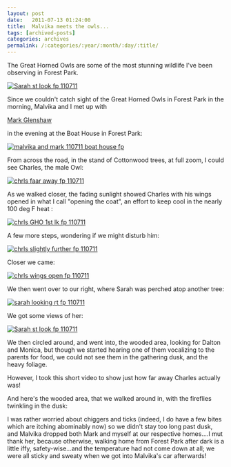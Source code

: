 ```yaml
---
layout: post
date:	2011-07-13 01:24:00
title:  Malvika meets the owls...
tags: [archived-posts]
categories: archives
permalink: /:categories/:year/:month/:day/:title/
---
```

The Great Horned Owls are some of the most stunning wildlife I've been observing in Forest Park.

<a href="http://s1142.photobucket.com/albums/n602/Deepapctrsglr/?action=view&amp;current=IMG_3606.jpg" target="_blank"><img src="http://i1142.photobucket.com/albums/n602/Deepapctrsglr/IMG_3606.jpg" border="0" alt="Sarah st look fp 110711"></a>

</lj-cut>

Since we couldn't catch sight of the Great Horned Owls in Forest Park in the morning, Malvika and I met up with 

<a href="http://forestparkowls.blogspot.com/"> Mark Glenshaw </a>

in the evening at the Boat House in Forest Park:

<a href="http://s1142.photobucket.com/albums/n602/Deepapctrsglr/?action=view&amp;current=IMG_3600-1.jpg" target="_blank"><img src="http://i1142.photobucket.com/albums/n602/Deepapctrsglr/IMG_3600-1.jpg" border="0" alt="malvika and mark 110711 boat house fp"></a>


From across the road, in the stand of Cottonwood trees, at full zoom, I could see Charles, the male Owl:


<a href="http://s1142.photobucket.com/albums/n602/Deepapctrsglr/?action=view&amp;current=IMG_3601.jpg" target="_blank"><img src="http://i1142.photobucket.com/albums/n602/Deepapctrsglr/IMG_3601.jpg" border="0" alt="chrls faar away fp 110711"></a>

As we walked closer, the fading sunlight showed Charles with his wings opened in what I call "opening the coat", an effort to keep cool in the nearly 100 deg F heat :


<a href="http://s1142.photobucket.com/albums/n602/Deepapctrsglr/?action=view&amp;current=IMG_3602-1.jpg" target="_blank"><img src="http://i1142.photobucket.com/albums/n602/Deepapctrsglr/IMG_3602-1.jpg" border="0" alt="chrls GHO 1st lk fp 110711"></a>


A few more steps, wondering if we might disturb him:


<a href="http://s1142.photobucket.com/albums/n602/Deepapctrsglr/?action=view&amp;current=IMG_3603.jpg" target="_blank"><img src="http://i1142.photobucket.com/albums/n602/Deepapctrsglr/IMG_3603.jpg" border="0" alt="chrls slightly further fp 110711"></a>

Closer we came:


<a href="http://s1142.photobucket.com/albums/n602/Deepapctrsglr/?action=view&amp;current=IMG_3613-1.jpg" target="_blank"><img src="http://i1142.photobucket.com/albums/n602/Deepapctrsglr/IMG_3613-1.jpg" border="0" alt="chrls wings open fp 110711"></a>

We then went over to our right, where Sarah was perched atop another tree:


<a href="http://s1142.photobucket.com/albums/n602/Deepapctrsglr/?action=view&amp;current=IMG_3621.jpg" target="_blank"><img src="http://i1142.photobucket.com/albums/n602/Deepapctrsglr/IMG_3621.jpg" border="0" alt="sarah looking rt fp 110711"></a>

We got some views of her:


<a href="http://s1142.photobucket.com/albums/n602/Deepapctrsglr/?action=view&amp;current=IMG_3606.jpg" target="_blank"><img src="http://i1142.photobucket.com/albums/n602/Deepapctrsglr/IMG_3606.jpg" border="0" alt="Sarah st look fp 110711"></a>

We then circled around, and went into, the wooded area, looking for Dalton and Monica, but though we started hearing one of them vocalizing to the parents for food, we could not see them in the gathering dusk, and the heavy foliage.

However, I took this short video to show just how far away Charles actually was!


<lj-embed id="723"/>


And here's the wooded area, that we walked around in, with the fireflies twinkling in the dusk:


<lj-embed id="724"/>

</lj-cut>


I was rather worried about chiggers and ticks (indeed, I do have a few bites which are itching abominably now) so we didn't stay too long past dusk, and Malvika dropped both Mark and myself at our respective homes....I mut thank her, because otherwise, walking home from Forest Park after dark is a little iffy, safety-wise...and the temperature had not come down at all; we were all sticky and sweaty when we got into Malvika's car afterwards!
